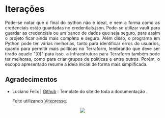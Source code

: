 <div style = "text-align: justify">

# Iterações

Pode-se notar que o final do python não é ideal, e nem a forma como as credenciais estão guardadas no credentials.json. Pode-se utilizar vault para guardar as credenciais ou um banco de dados que seja seguro, para assim o projeto ficar ainda mais completo e seguro. Além disso, o programa em Python pode ter várias melhorias, tanto para identificar erros do usuários, quanto para permitir mais políticas no Terraform, lembrando que deve ser tirado aquele "[0]" para isso. a infraestrutura para Terraform também pode ter melhoras, como para criar grupos de políticas e entre outros. Porém, o escopo apresentado resume a ideia inicial de forma mais simplificada.

## Agradecimentos

* Luciano Felix | [Github](https://github.com/FelixLuciano) : Template do site de toda a documentação . 

    Feito utilizando [Vitepresse](https://vitepress.dev/guide/what-is-vitepress).

<div style ="display:flex;align-items:center;justify-content:center;"><img src="/image/cat-sticker-line-sticker.gif"></div>

</div>
